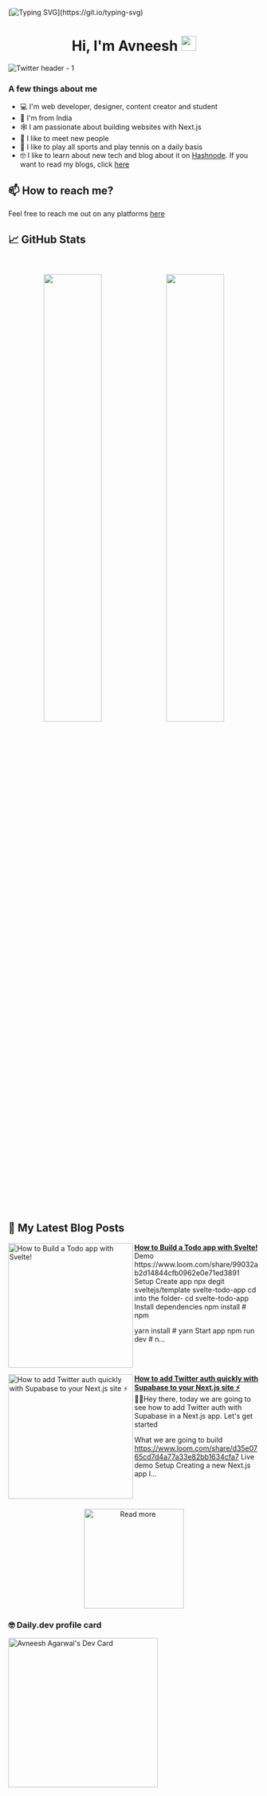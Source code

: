 [![Typing SVG](https://readme-typing-svg.herokuapp.com?size=24&width=600&lines=Welcome+To+Avneesh's+GitHub+Profile!)](https://git.io/typing-svg)

<h1 align="center">Hi, I'm Avneesh <img src="https://raw.githubusercontent.com/MartinHeinz/MartinHeinz/master/wave.gif" width="30px"></h1>

![Twitter header - 1](https://user-images.githubusercontent.com/76690419/143735787-4425d946-b829-46eb-bd97-c68b76ae2a9e.png)


### A few things about me

- 💻 I'm web developer, designer, content creator and student
- 📍 I'm from India
- 🕸️ I am passionate about building websites with Next.js
- 🤝 I like to meet new people
- 🎾 I like to play all sports and play tennis on a daily basis
- 🤓 I like to learn about new tech and blog about it on [Hashnode](https://hashnode.com/@avneesh0612). If you want to read my blogs, click [here](https://blog.avneesh.tech)

## 📫 How to reach me?

Feel free to reach me out on any platforms [here](links.avneesh.tech)

## 📈 GitHub Stats
<br>
<p align="center">
  <img width="48%" src="https://github-readme-stats.vercel.app/api?username=avneesh0612&show_icons=true&theme=radical" />
  <img width="48%" src="https://github-readme-streak-stats.herokuapp.com/?user=avneesh0612&theme=radical" />
</p>

## 📰 My Latest Blog Posts

<!-- HASHNODE_BLOG:START -->
<p align="left">
<a href="https://blog.avneesh.tech//how-to-build-a-todo-app-with-svelte" title="How to Build a Todo app with Svelte!"><img src="https://cdn.hashnode.com/res/hashnode/image/upload/v1636704805841/escqa4sUN.png" alt="How to Build a Todo app with Svelte!" width="250px" align="left" /></a>
<a href="https://blog.avneesh.tech//how-to-build-a-todo-app-with-svelte" title="How to Build a Todo app with Svelte!"><strong>How to Build a Todo app with Svelte!</strong></a>
<br/> Demo
https://www.loom.com/share/99032ab2d14844cfb0962e0e71ed3891
Setup
Create app
npx degit sveltejs/template svelte-todo-app
cd into the folder-
cd svelte-todo-app
Install dependencies
npm install # npm

yarn install # yarn
Start app
npm run dev # n... </p> <br/> <br/>
<p align="left">
<a href="https://blog.avneesh.tech//how-to-add-twitter-auth-quickly-with-supabase-to-your-nextjs-site" title="How to add Twitter auth quickly with Supabase to your Next.js site ⚡"><img src="https://cdn.hashnode.com/res/hashnode/image/upload/v1638968159817/bYGtJZiJS.png" alt="How to add Twitter auth quickly with Supabase to your Next.js site ⚡" width="250px" align="left" /></a>
<a href="https://blog.avneesh.tech//how-to-add-twitter-auth-quickly-with-supabase-to-your-nextjs-site" title="How to add Twitter auth quickly with Supabase to your Next.js site ⚡"><strong>How to add Twitter auth quickly with Supabase to your Next.js site ⚡</strong></a>
<br/> 🙋‍♂️Hey there, today we are going to see how to add Twitter auth with Supabase in a Next.js app. Let's get started

What we are going to build
https://www.loom.com/share/d35e0765cd7d4a77a33e82bb1634cfa7
 Live demo 
Setup
Creating a new Next.js app
I... </p> <br/> <br/>
<!-- HASHNODE_BLOG:END -->

<p align="center">  
<a href="https://blog.avneesh.tech/"><img src="https://user-images.githubusercontent.com/76690419/142756081-13352f92-8482-4a86-acbb-72dc164e8746.png" alt="Read more" width="200"/></a>
</p>

### 🤓 Daily.dev profile card

<a href="https://app.daily.dev/avneesh0612"><img src="https://api.daily.dev/devcards/ce4ce03d4f074a4d8143c215bf1e126d.png?r=4vo" width="300" alt="Avneesh Agarwal's Dev Card"/></a>
